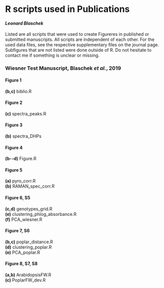 # R scripts used in Publications
#### _Leonard Blaschek_

Listed are all scripts that were used to create Figureres in published or submitted manuscripts. All scripts are independent of each other. For the used data files, see the respective supplementary files on the journal page. Subfigures that are not listed were done outside of R. Do not hesitate to contact me if something is unclear or missing.  

### Wiesner Test Manuscript, Blaschek _et al._, 2019
#### Figure 1
**(b,c)** biblio.R

#### Figure 2 
**(c)** spectra_peaks.R

#### Figure 3
**(b)** spectra_DHPs

#### Figure 4
**(b--d)** Figure.R

#### Figure 5
**(a)** pyro_corr.R  
**(b)** RAMAN_spec_corr.R  

#### Figure 6, S5
**(c,d)** genotypes_grid.R  
**(e)** clustering_phlog_absorbance.R  
**(f)** PCA_wiesner.R  

#### Figure 7, S6
**(b,c)** poplar_distance.R  
**(d)** clustering_poplar.R  
**(e)** PCA_poplar.R  

#### Figure 8, S7, S8
**(a,b)** ArabidopsisFW.R  
**(c)** PoplarFW_dev.R
